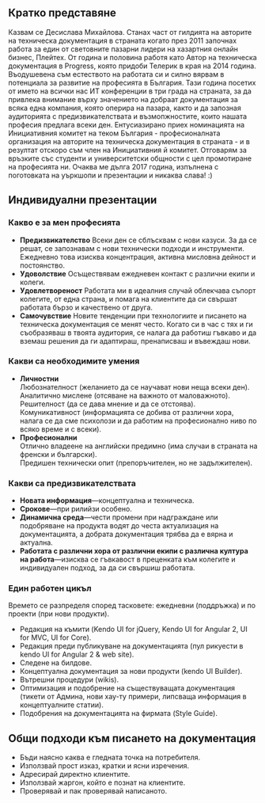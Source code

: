## Кратко представяне

Казвам се Десислава Михайлова. Станах част от гилдията на авторите на техническа документация в страната когато през 2011 започнах работа за един от световните пазарни лидери на хазартния онлайн бизнес, Плейтех. От година и половина работя като Автор на техническа документация в Progress, която придоби Телерик в края на 2014 година. Въодушевена съм естеството на работата си и силно вярвам в потенциала за развитие на професията в България. Тази година посетих от името на всички нас ИТ конференции в три града на страната, за да привлека внимание върху значението на добраат документация за всяка една компания, която оперира на пазара, както и да запозная аудиторията с предизвикателствата и възмопжностите, които нашата професия предлага всеки ден. Ентусиазирано приех номинацията на Инициативния комитет на теком България - професионалната организация на авторите на техническа документация в страната - и в резултат отскоро съм член на Инициативния й комитет. Отговарям за връзките със студенти и университетски общности с цел промотиране на професията ни. Очаква ме дълга 2017 година, изпълнена с поготовката на уъркшопи и презентации и никаква слава! :) 

## Индивидуални презентации

### Какво е за мен професията

* **Предизвикателство**
	Всеки ден се сблъсквам с нови казуси. За да се решат, се запознавам с нови технически подходи и инструменти. Ежедневно това изисква концентрация, активна мисловна дейност и постоянство.
* **Удоволствие**
	Осъществявам ежедневен контакт с различни екипи и колеги.
* **Удовлетвореност**
 	Работата ми в идеалния случай облекчава съпорт колегите, от една страна, и помага на клиентите да си свършат работата бързо и качествено от друга.
* **Самочувствие**
	Новите тенденции при технологиите и писането на техническа документация се менят често. Когато си в час с тях и ги съобразяваш в твоята аудитория, се налага да работиш гъвкаво и да вземаш решения да ги адаптираш, пренаписваш и въвеждаш нови.

### Какви са необходимите умения

* **Личностни**    
 	Любознателност (желанието да се научават нови неща всеки ден).   
	Аналитично мислене (отсяване на важното от маловажното).    
	Решителност (да се дава мнение и да се отстоява).   
	Комуникативност (информацията се добива от различни хора, налага се да сме психолози и да работим на професионално ниво по всяко време и с всеки).   
* **Професионални**    
  Отлично владеене на английски предимно (има случаи в страната на френски и български).   
	Предишен технически опит (препоръчителен, но не задължителен).   

### Какви са предизвикателствата

* **Новата информация**&mdash;концептуална и техническа.
* **Срокове**&mdash;при рилийзи особено.
* **Динамична среда**&mdash;чести промени при надграждане или подобряване на продукта водят до честа актуализация на документацията, а добрата документация трябва да е вярна и актуална.
* **Работата с различни хора от различни екипи с различна култура на работа**&mdash;изисква се гъвкавост в преценката към колегите и индивидуален подход, за да си свършиш работата.

### Един работен цикъл

Времето се разпределя според тасковете: ежедневни (поддръжка) и по проекти (при нови продукти).

*	Редакция на къмити (Kendo UI for jQuery, Kendo UI for Angular 2, UI for MVC, UI for Core).
*	Редакция преди публикуване на документацията (пул рикуести в kendo UI for Angular 2 & web site).
*	Следене на билдове.
* Концептуална документация за нови продукти (kendo UI Builder).
*	Вътрешни процедури (wikis).
* Оптимизация и подобрение на съществуващата документация (тикети от Админа, нови хау-ту примери, липсваща информация в концептуалните статии).
* Подобрения на документацията на фирмата (Style Guide).

## Общи подходи към писането на документация

* Бъди наясно каква е гледната точка на потребителя.
* Използвай прост изказ, кратки и ясни изречения.
* Адресирай директно клиентите.
* Използвай жаргон, който е познат на клиентите.
* Проверявай и пак проверявай написаното.
